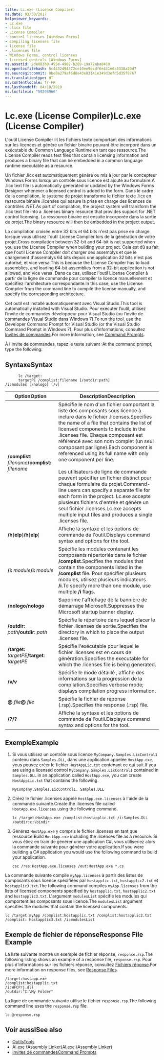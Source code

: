 ```yaml
---
title: Lc.exe (License Compiler)
ms.date: 03/30/2017
helpviewer_keywords:
- Lc.exe
- .licx file
- License Compiler
- control licenses [Windows Forms]
- compiling licenses file
- license file
- .licenses file
- Windows Forms, control licenses
- licensed controls [Windows Forms]
ms.assetid: 2de803b8-495e-4982-b209-19a72aba0460
ms.openlocfilehash: 6c4432d94372ce10ee9ecdf6e441eda3318a20d7
ms.sourcegitcommit: 0be8a279af6d8a43e03141e349d3efd5d35f8767
ms.translationtype: HT
ms.contentlocale: fr-FR
ms.lasthandoff: 04/18/2019
ms.locfileid: "59298966"
---
```

# <a name="lcexe-license-compiler"></a><span data-ttu-id="6a2e6-102">Lc.exe (License Compiler)</span><span class="sxs-lookup"><span data-stu-id="6a2e6-102">Lc.exe (License Compiler)</span></span>
<span data-ttu-id="6a2e6-103">L'outil License Compiler lit les fichiers texte comportant des informations sur les licences et génère un fichier binaire pouvant être incorporé dans un exécutable du Common Language Runtime en tant que ressource.</span><span class="sxs-lookup"><span data-stu-id="6a2e6-103">The License Compiler reads text files that contain licensing information and produces a binary file that can be embedded in a common language runtime executable as a resource.</span></span>  
  
 <span data-ttu-id="6a2e6-104">Un fichier .licx est automatiquement généré ou mis à jour par le concepteur Windows Forms lorsqu'un contrôle sous licence est ajouté au formulaire.</span><span class="sxs-lookup"><span data-stu-id="6a2e6-104">A .licx text file is automatically generated or updated by the Windows Forms Designer whenever a licensed control is added to the form.</span></span> <span data-ttu-id="6a2e6-105">Dans le cadre de la compilation, le système de projet transforme le fichier texte .licx en ressource binaire .licenses qui assure la prise en charge des licences de contrôles .NET.</span><span class="sxs-lookup"><span data-stu-id="6a2e6-105">As part of compilation, the project system will transform the .licx text file into a .licenses binary resource that provides support for .NET control licensing.</span></span> <span data-ttu-id="6a2e6-106">La ressource binaire est ensuite incorporée dans la sortie de projet.</span><span class="sxs-lookup"><span data-stu-id="6a2e6-106">The binary resource will then be embedded in the project output.</span></span>  
  
 <span data-ttu-id="6a2e6-107">La compilation croisée entre 32 bits et 64 bits n'est pas prise en charge lorsque vous utilisez l'outil License Compiler lors de la génération de votre projet.</span><span class="sxs-lookup"><span data-stu-id="6a2e6-107">Cross compilation between 32-bit and 64-bit is not supported when you use the License Compiler when building your project.</span></span> <span data-ttu-id="6a2e6-108">Cela est dû au fait que l'outil License Compiler doit charger des assemblys et que le chargement d'assemblys 64 bits depuis une application 32 bits n'est pas autorisé, et vice versa.</span><span class="sxs-lookup"><span data-stu-id="6a2e6-108">This is because the License Compiler has to load assemblies, and loading 64-bit assemblies from a 32-bit application is not allowed, and vice versa.</span></span> <span data-ttu-id="6a2e6-109">Dans ce cas, utilisez l'outil License Compiler à partir de la ligne de commande pour compiler la licence manuellement et spécifiez l'architecture correspondante.</span><span class="sxs-lookup"><span data-stu-id="6a2e6-109">In this case, use the License Compiler from the command line to compile the license manually, and specify the corresponding architecture.</span></span>  
  
 <span data-ttu-id="6a2e6-110">Cet outil est installé automatiquement avec Visual Studio.</span><span class="sxs-lookup"><span data-stu-id="6a2e6-110">This tool is automatically installed with Visual Studio.</span></span> <span data-ttu-id="6a2e6-111">Pour exécuter l’outil, utilisez l’invite de commandes développeur pour Visual Studio (ou l’invite de commandes Visual Studio dans Windows 7).</span><span class="sxs-lookup"><span data-stu-id="6a2e6-111">To run the tool, use the Developer Command Prompt for Visual Studio (or the Visual Studio Command Prompt in Windows 7).</span></span> <span data-ttu-id="6a2e6-112">Pour plus d'informations, consultez [Invites de commandes](../../../docs/framework/tools/developer-command-prompt-for-vs.md).</span><span class="sxs-lookup"><span data-stu-id="6a2e6-112">For more information, see [Command Prompts](../../../docs/framework/tools/developer-command-prompt-for-vs.md).</span></span>  
  
 <span data-ttu-id="6a2e6-113">À l'invite de commandes, tapez le texte suivant :</span><span class="sxs-lookup"><span data-stu-id="6a2e6-113">At the command prompt, type the following:</span></span>  
  
## <a name="syntax"></a><span data-ttu-id="6a2e6-114">Syntaxe</span><span class="sxs-lookup"><span data-stu-id="6a2e6-114">Syntax</span></span>  
  
```  
      lc /target:  
      targetPE /complist:filename [/outdir:path]  
/i:modules [/nologo] [/v]  
```  
  
|<span data-ttu-id="6a2e6-115">Option</span><span class="sxs-lookup"><span data-stu-id="6a2e6-115">Option</span></span>|<span data-ttu-id="6a2e6-116">Description</span><span class="sxs-lookup"><span data-stu-id="6a2e6-116">Description</span></span>|  
|------------|-----------------|  
|<span data-ttu-id="6a2e6-117">**/complist:** *filename*</span><span class="sxs-lookup"><span data-stu-id="6a2e6-117">**/complist:** *filename*</span></span>|<span data-ttu-id="6a2e6-118">Spécifie le nom d'un fichier comportant la liste des composants sous licence à inclure dans le fichier .licenses.</span><span class="sxs-lookup"><span data-stu-id="6a2e6-118">Specifies the name of a file that contains the list of licensed components to include in the .licenses file.</span></span> <span data-ttu-id="6a2e6-119">Chaque composant est référencé avec son nom complet (un seul composant par ligne).</span><span class="sxs-lookup"><span data-stu-id="6a2e6-119">Each component is referenced using its full name with only one component per line.</span></span><br /><br /> <span data-ttu-id="6a2e6-120">Les utilisateurs de ligne de commande peuvent spécifier un fichier distinct pour chaque formulaire du projet.</span><span class="sxs-lookup"><span data-stu-id="6a2e6-120">Command-line users can specify a separate file for each form in the project.</span></span> <span data-ttu-id="6a2e6-121">Lc.exe accepte plusieurs fichiers d'entrée et génère un seul fichier .licenses.</span><span class="sxs-lookup"><span data-stu-id="6a2e6-121">Lc.exe accepts multiple input files and produces a single .licenses file.</span></span>|  
|<span data-ttu-id="6a2e6-122">**/h**[**elp**]</span><span class="sxs-lookup"><span data-stu-id="6a2e6-122">**/h**[**elp**]</span></span>|<span data-ttu-id="6a2e6-123">Affiche la syntaxe et les options de commande de l'outil.</span><span class="sxs-lookup"><span data-stu-id="6a2e6-123">Displays command syntax and options for the tool.</span></span>|  
|<span data-ttu-id="6a2e6-124">**/i:** *module*</span><span class="sxs-lookup"><span data-stu-id="6a2e6-124">**/i:** *module*</span></span>|<span data-ttu-id="6a2e6-125">Spécifie les modules contenant les composants répertoriés dans le fichier **/complist**.</span><span class="sxs-lookup"><span data-stu-id="6a2e6-125">Specifies the modules that contain the components listed in the **/complist** file.</span></span> <span data-ttu-id="6a2e6-126">Pour spécifier plusieurs modules, utilisez plusieurs indicateurs **/i**.</span><span class="sxs-lookup"><span data-stu-id="6a2e6-126">To specify more than one module, use multiple **/i** flags.</span></span>|  
|<span data-ttu-id="6a2e6-127">**/nologo**</span><span class="sxs-lookup"><span data-stu-id="6a2e6-127">**/nologo**</span></span>|<span data-ttu-id="6a2e6-128">Supprime l'affichage de la bannière de démarrage Microsoft.</span><span class="sxs-lookup"><span data-stu-id="6a2e6-128">Suppresses the Microsoft startup banner display.</span></span>|  
|<span data-ttu-id="6a2e6-129">**/outdir:** *path*</span><span class="sxs-lookup"><span data-stu-id="6a2e6-129">**/outdir:** *path*</span></span>|<span data-ttu-id="6a2e6-130">Spécifie le répertoire dans lequel placer le fichier .licenses de sortie.</span><span class="sxs-lookup"><span data-stu-id="6a2e6-130">Specifies the directory in which to place the output .licenses file.</span></span>|  
|<span data-ttu-id="6a2e6-131">**/target:** *targetPE*</span><span class="sxs-lookup"><span data-stu-id="6a2e6-131">**/target:** *targetPE*</span></span>|<span data-ttu-id="6a2e6-132">Spécifie l'exécutable pour lequel le fichier .licenses est en cours de génération.</span><span class="sxs-lookup"><span data-stu-id="6a2e6-132">Specifies the executable for which the .licenses file is being generated.</span></span>|  
|<span data-ttu-id="6a2e6-133">**/v**</span><span class="sxs-lookup"><span data-stu-id="6a2e6-133">**/v**</span></span>|<span data-ttu-id="6a2e6-134">Spécifie le mode détaillé ; affiche des informations sur la progression de la compilation.</span><span class="sxs-lookup"><span data-stu-id="6a2e6-134">Specifies verbose mode; displays compilation progress information.</span></span>|  
|<span data-ttu-id="6a2e6-135">**@** *file*</span><span class="sxs-lookup"><span data-stu-id="6a2e6-135">**@** *file*</span></span>|<span data-ttu-id="6a2e6-136">Spécifie le fichier de réponse (.rsp).</span><span class="sxs-lookup"><span data-stu-id="6a2e6-136">Specifies the response (.rsp) file.</span></span>|  
|<span data-ttu-id="6a2e6-137">**/?**</span><span class="sxs-lookup"><span data-stu-id="6a2e6-137">**/?**</span></span>|<span data-ttu-id="6a2e6-138">Affiche la syntaxe et les options de commande de l'outil.</span><span class="sxs-lookup"><span data-stu-id="6a2e6-138">Displays command syntax and options for the tool.</span></span>|  
  
## <a name="example"></a><span data-ttu-id="6a2e6-139">Exemple</span><span class="sxs-lookup"><span data-stu-id="6a2e6-139">Example</span></span>  
  
1. <span data-ttu-id="6a2e6-140">Si vous utilisez un contrôle sous licence `MyCompany.Samples.LicControl1` contenu dans `Samples.DLL`, dans une application appelée `HostApp.exe`*,* vous pouvez créer le fichier `HostAppLic.txt` contenant ce qui suit.</span><span class="sxs-lookup"><span data-stu-id="6a2e6-140">If you are using a licensed control `MyCompany.Samples.LicControl1` contained in `Samples.DLL` in an application called `HostApp.exe`*,* you can create `HostAppLic.txt` that contains the following.</span></span>  
  
    ```  
    MyCompany.Samples.LicControl1, Samples.DLL  
    ```  
  
2. <span data-ttu-id="6a2e6-141">Créez le fichier .licenses appelé `HostApp.exe.licenses` à l'aide de la commande suivante.</span><span class="sxs-lookup"><span data-stu-id="6a2e6-141">Create the .licenses file called `HostApp.exe.licenses` using the following command.</span></span>  
  
    ```  
    lc /target:HostApp.exe /complist:hostapplic.txt /i:Samples.DLL /outdir:c:\bindir  
    ```  
  
3. <span data-ttu-id="6a2e6-142">Générez `HostApp.exe` y compris le fichier .licenses en tant que ressource.</span><span class="sxs-lookup"><span data-stu-id="6a2e6-142">Build `HostApp.exe` including the .licenses file as a resource.</span></span> <span data-ttu-id="6a2e6-143">Si vous étiez en train de générer une application C#, vous utiliseriez alors la commande suivante pour générer votre application.</span><span class="sxs-lookup"><span data-stu-id="6a2e6-143">If you were building a C# application you would use the following command to build your application.</span></span>  
  
    ```  
    csc /res:HostApp.exe.licenses /out:HostApp.exe *.cs  
    ```  
  
 <span data-ttu-id="6a2e6-144">La commande suivante compile `myApp.licenses` à partir des listes de composants sous licence spécifiées par `hostapplic.txt`, `hostapplic2.txt` et `hostapplic3.txt`.</span><span class="sxs-lookup"><span data-stu-id="6a2e6-144">The following command compiles `myApp.licenses` from the lists of licensed components specified by `hostapplic.txt`, `hostapplic2.txt` and `hostapplic3.txt`.</span></span> <span data-ttu-id="6a2e6-145">L'argument `modulesList` spécifie les modules qui comportent les composants sous licence.</span><span class="sxs-lookup"><span data-stu-id="6a2e6-145">The `modulesList` argument specifies the modules that contain the licensed components.</span></span>  
  
```  
lc /target:myApp /complist:hostapplic.txt /complist:hostapplic2.txt /complist: hostapplic3.txt /i:modulesList  
```  
  
## <a name="response-file-example"></a><span data-ttu-id="6a2e6-146">Exemple de fichier de réponse</span><span class="sxs-lookup"><span data-stu-id="6a2e6-146">Response File Example</span></span>  
 <span data-ttu-id="6a2e6-147">La liste suivante montre un exemple de fichier réponse, `response.rsp`.</span><span class="sxs-lookup"><span data-stu-id="6a2e6-147">The following listing shows an example of a response file, `response.rsp`.</span></span> <span data-ttu-id="6a2e6-148">Pour plus d’informations sur les fichiers réponse, consultez [Fichiers réponse](/visualstudio/msbuild/msbuild-response-files).</span><span class="sxs-lookup"><span data-stu-id="6a2e6-148">For more information on response files, see [Response Files](/visualstudio/msbuild/msbuild-response-files).</span></span>  
  
```  
/target:hostapp.exe  
/complist:hostapplic.txt   
/i:WFCPrj.dll   
/outdir:"C:\My Folder"  
```  
  
 <span data-ttu-id="6a2e6-149">La ligne de commande suivante utilise le fichier `response.rsp`.</span><span class="sxs-lookup"><span data-stu-id="6a2e6-149">The following command line uses the `response.rsp` file.</span></span>  
  
```  
lc @response.rsp  
```  
  
## <a name="see-also"></a><span data-ttu-id="6a2e6-150">Voir aussi</span><span class="sxs-lookup"><span data-stu-id="6a2e6-150">See also</span></span>

- [<span data-ttu-id="6a2e6-151">Outils</span><span class="sxs-lookup"><span data-stu-id="6a2e6-151">Tools</span></span>](../../../docs/framework/tools/index.md)
- [<span data-ttu-id="6a2e6-152">Al.exe (Assembly Linker)</span><span class="sxs-lookup"><span data-stu-id="6a2e6-152">Al.exe (Assembly Linker)</span></span>](../../../docs/framework/tools/al-exe-assembly-linker.md)
- [<span data-ttu-id="6a2e6-153">Invites de commandes</span><span class="sxs-lookup"><span data-stu-id="6a2e6-153">Command Prompts</span></span>](../../../docs/framework/tools/developer-command-prompt-for-vs.md)
